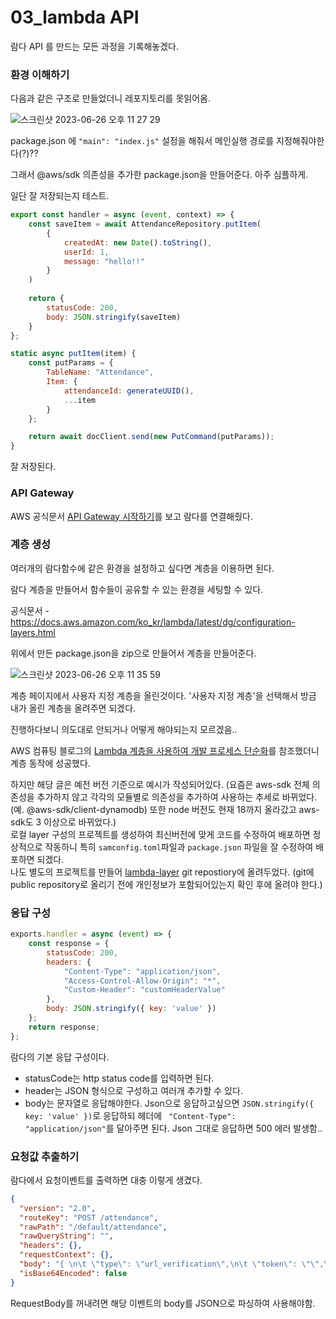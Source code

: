# 03_lambda API

람다 API 를 만드는 모든 과정을 기록해놓겠다.

### 환경 이해하기
다음과 같은 구조로 만들었더니 레포지토리를 못읽어옴.

![스크린샷 2023-06-26 오후 11 27 29](https://github.com/zieunx/TIL/assets/48097396/2714d83b-1f25-4f29-aae7-8b83d24b4c7f)

package.json 에 `"main": "index.js"` 설정을 해줘서 메인실행 경로를 지정해줘야한다(?)??

그래서 @aws/sdk 의존성을 추가한 package.json을 만들어준다. 아주 심플하게.

일단 잘 저장되는지 테스트.

```javascript
export const handler = async (event, context) => {
    const saveItem = await AttendanceRepository.putItem(
        {
            createdAt: new Date().toString(),
            userId: 1,
            message: "hello!!"
        }
    )
    
    return {
        statusCode: 200,
        body: JSON.stringify(saveItem)
    }
};
```

```javascript
static async putItem(item) {
    const putParams = {
        TableName: "Attendance",
        Item: {
            attendanceId: generateUUID(),
            ...item
        }
    };

    return await docClient.send(new PutCommand(putParams));
}
```

잘 저장된다.


### API Gateway

AWS 공식문서 [API Gateway 시작하기](https://docs.aws.amazon.com/ko_kr/apigateway/latest/developerguide/getting-started.html)를 보고 람다를 연결해줬다.

### 계층 생성

여러개의 람다함수에 같은 환경을 설정하고 싶다면 계층을 이용하면 된다.

람다 계층을 만들어서 함수들이 공유할 수 있는 환경을 세팅할 수 있다.  

공식문서 - https://docs.aws.amazon.com/ko_kr/lambda/latest/dg/configuration-layers.html

위에서 만든 package.json을 zip으로 만들어서 계층을 만들어준다.

![스크린샷 2023-06-26 오후 11 35 59](https://github.com/zieunx/TIL/assets/48097396/d999d471-c4b0-4a9c-8264-d5a93611a228)

계층 페이지에서 사용자 지정 계층을 올린것이다. '사용자 지정 계층'을 선택해서 방금 내가 올린 계층을 올려주면 되겠다.

진행하다보니 의도대로 안되거나 어떻게 해야되는지 모르겠음..

 AWS 컴퓨팅 블로그의 [Lambda 계층을 사용하여 개발 프로세스 단순화](https://aws.amazon.com/ko/blogs/compute/using-lambda-layers-to-simplify-your-development-process/)를 참조했더니 계층 동작에 성공했다.

 하지만 해당 글은 예전 버전 기준으로 예시가 작성되어있다. (요즘은 aws-sdk 전체 의존성을 추가하지 않고 각각의 모듈별로 의존성을 추가하여 사용하는 추세로 바뀌었다. (예. @aws-sdk/client-dynamodb) 또한 node 버전도 현재 18까지 올라갔고 aws-sdk도 3 이상으로 바뀌었다.)  
 로컬 layer 구성의 프로젝트를 생성하여 최신버전에 맞게 코드를 수정하여 배포하면 정상적으로 작동하니 특히 `samconfig.toml`파일과 `package.json` 파일을 잘 수정하여 배포하면 되겠다.  
 나도 별도의 프로젝트를 만들어 [lambda-layer](https://github.com/zieunx/lambda-layer) git repostiory에 올려두었다. (git에 public repository로 올리기 전에 개인정보가 포함되어있는지 확인 후에 올려야 한다.)


### 응답 구성


```javascript
exports.handler = async (event) => {
    const response = {
        statusCode: 200,
        headers: {
            "Content-Type": "application/json",
            "Access-Control-Allow-Origin": "*",
            "Custom-Header": "customHeaderValue"
        },
        body: JSON.stringify({ key: 'value' })
    };
    return response;
};
```

람다의 기본 응답 구성이다.

- statusCode는 http status code를 입력하면 된다.
- header는 JSON 형식으로 구성하고 여러개 추가할 수 있다.
- body는 문자열로 응답해야한다. Json으로 응답하고싶으면 `JSON.stringify({ key: 'value' })`로 응답하되 헤더에 ` "Content-Type": "application/json"`를 달아주면 된다. Json 그대로 응답하면 500 에러 발생함..

### 요청값 추출하기

람다에서 요청이벤트를 출력하면 대충 이렇게 생겼다.

```json
{
  "version": "2.0",
  "routeKey": "POST /attendance",
  "rawPath": "/default/attendance",
  "rawQueryString": "",
  "headers": {},
  "requestContext": {},
  "body": "{ \n\t \"type\": \"url_verification\",\n\t \"token\": \"\",\n\t \"challenge\": \"test\"\n}",
  "isBase64Encoded": false
}

```

RequestBody를 꺼내려면 해당 이벤트의 body를 JSON으로 파싱하여 사용해야함.
